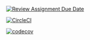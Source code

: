 [![Review Assignment Due Date](https://classroom.github.com/assets/deadline-readme-button-24ddc0f5d75046c5622901739e7c5dd533143b0c8e959d652212380cedb1ea36.svg)](https://classroom.github.com/a/dWErPWx1)

[![CircleCI](https://circleci.com/gh/AbdulazizAlsharif/lab-02.svg?style=svg)](https://github.com/AbdulazizAlsharif/lab-02)

[![codecov](https://codecov.io/gh/AbdulazizAlsharif/lab-02/branch/main/graph/badge.svg?token=2JV3CY0KNW)](https://codecov.io/gh/AbdulazizAlsharif/lab-02)
